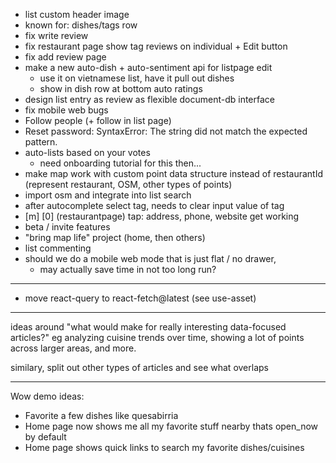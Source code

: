 - list custom header image
- known for: dishes/tags row
- fix write review
- fix restaurant page show tag reviews on individual + Edit button
- fix add review page
- make a new auto-dish + auto-sentiment api for listpage edit
    - use it on vietnamese list, have it pull out dishes
    - show in dish row at bottom auto ratings
- design list entry as review as flexible document-db interface
- fix mobile web bugs
- Follow people (+ follow in list page)
- Reset password: SyntaxError: The string did not match the expected pattern.
- auto-lists based on your votes
    - need onboarding tutorial for this then...
- make map work with custom point data structure instead of restaurantId (represent restaurant, OSM, other types of points)
- import osm and integrate into list search
- after autocomplete select tag, needs to clear input value of tag
- [m] [0] (restaurantpage) tap: address, phone, website get working
- beta / invite features
- "bring map life" project (home, then others)
- list commenting
- should we do a mobile web mode that is just flat / no drawer,
    - may actually save time in not too long run?

---

- move react-query to react-fetch@latest (see use-asset)

---

ideas around "what would make for really interesting data-focused articles?" eg analyzing cuisine trends over time, showing a lot of points across larger areas, and more.

similary, split out other types of articles and see what overlaps

---

Wow demo ideas:

- Favorite a few dishes like quesabirria
- Home page now shows me all my favorite stuff nearby thats open_now by default
- Home page shows quick links to search my favorite dishes/cuisines

